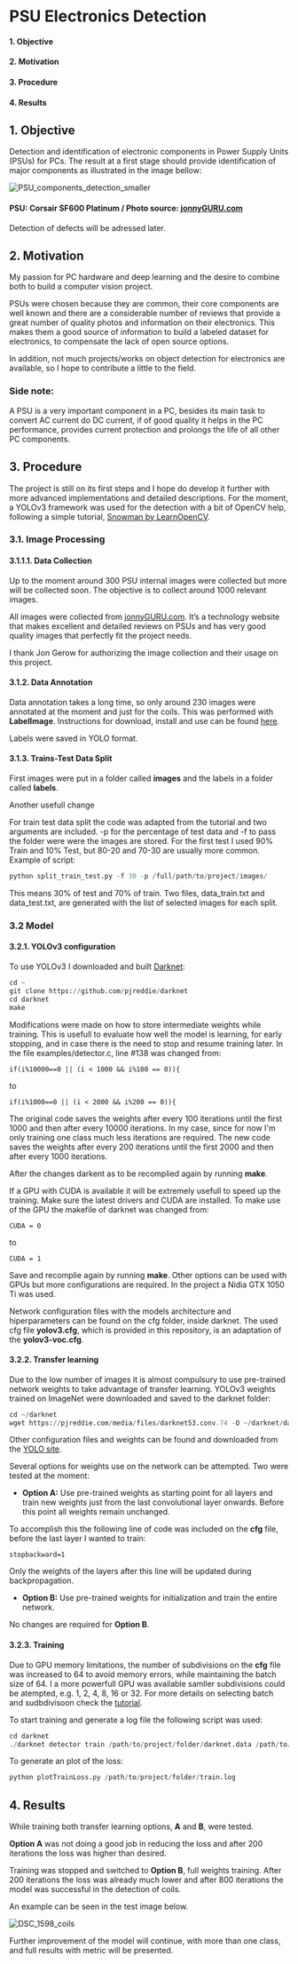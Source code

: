 # PSU Electronics Detection

#### 1. Objective
#### 2. Motivation
#### 3. Procedure
#### 4. Results

## 1. Objective
Detection and identification of electronic components in Power Supply Units (PSUs) for PCs.
The result at a first stage should provide identification of major components as illustrated in the image bellow:

![PSU_components_detection_smaller](https://user-images.githubusercontent.com/47978862/65394548-d9769580-dd8f-11e9-960d-e4d4d84326c9.png)
#### PSU: Corsair SF600 Platinum / Photo source: [jonnyGURU.com](https://www.jonnyguru.com/)

Detection of defects will be adressed later.

## 2. Motivation
My passion for PC hardware and deep learning and the desire to combine both to build a computer vision project.

PSUs were chosen because they are common, their core components are well known and there are a considerable number of reviews that provide a great number of quality photos and information on their electronics. This makes them a good source of information to build a labeled dataset for electronics, to compensate the lack of open source options.

In addition, not much projects/works on object detection for electronics are available, so I hope to contribute a little to the field.

### Side note:
A PSU is a very important component in a PC, besides its main task to convert AC current do DC current, if of good quality it helps in the PC performance, provides current protection and prolongs the life of all other PC components.

## 3. Procedure
The project is still on its first steps and I hope do develop it further with more advanced implementations and detailed descriptions. 
For the moment, a YOLOv3 framework was used for the detection with a bit of OpenCV help, following a simple tutorial, [Snowman by LearnOpenCV](https://www.learnopencv.com/training-yolov3-deep-learning-based-custom-object-detector/).

### 3.1. Image Processing
#### 3.1.1.1. Data Collection
Up to the moment around 300 PSU internal images were collected but more will be collected soon. The objective is to collect around 1000 relevant images.

All images were collected from [jonnyGURU.com](https://www.jonnyguru.com/). It’s a technology website that makes excellent and detailed reviews on PSUs and has very good quality images that perfectly fit the project needs.

I thank Jon Gerow for authorizing the image collection and their usage on this project.

#### 3.1.2. Data Annotation
Data annotation takes a long time, so only around 230 images were annotated at the moment and just for the coils.
This was performed with **LabelImage**. Instructions for download, install and use can be found [here](https://github.com/tzutalin/labelImg).

Labels were saved in YOLO format.

#### 3.1.3. Trains-Test Data Split
First images were put in a folder called **images** and the labels in a folder called **labels**.

Another usefull change 

For train test data split the code was adapted from the tutorial and two arguments are included. -p for the percentage of test data and -f to pass the folder were were the images are stored. For the first test I used 90% Train and 10% Test, but 80-20 and 70-30 are usually more common. Example of script:

```python
python split_train_test.py -f 30 -p /full/path/to/project/images/
```
This means 30% of test and 70% of train. Two files, data_train.txt and data_test.txt, are generated with the list of selected images for each split.


### 3.2 Model
#### 3.2.1. YOLOv3 configuration

To use YOLOv3 I downloaded and built [Darknet](https://github.com/pjreddie/darknet):
```python
cd ~
git clone https://github.com/pjreddie/darknet
cd darknet
make
```
Modifications were made on how to store intermediate weights while training. This is usefull to evaluate how well the model is learning, for early stopping, and in case there is the need to stop and resume training later. 
In the file examples/detector.c, line #138 was changed from:

```
if(i%10000==0 || (i < 1000 && i%100 == 0)){
```
to
```
if(i%1000==0 || (i < 2000 && i%200 == 0)){
```
The original code saves the weights after every 100 iterations until the first 1000 and then after every 10000 iterations. In my case, since for now I'm only training one class much less iterations are required. The new code saves the weights after every 200 iterations until the first 2000 and then after every 1000 iterations.

After the changes darkent as to be recomplied again by running **make**.

If a GPU with CUDA is available it will be extremely usefull to speed up the training. Make sure the latest drivers and CUDA are installed. To make use of the GPU the makefile of darknet was changed from:
```
CUDA = 0 
```
to
```
CUDA = 1 
```
Save and recomplie again by running **make**. Other options can be used with GPUs but more configurations are required.
In the project a Nidia GTX 1050 Ti was used.

Network configuration files with the models architecture and hiperparameters can be found on the cfg folder, inside darknet.
The used cfg file **yolov3.cfg**, which is provided in this repository, is an adaptation of the **yolov3-voc.cfg**.

#### 3.2.2. Transfer learning
Due to the low number of images it is almost compulsury to use pre-trained network weights to take advantage of transfer learning. YOLOv3 weights trained on ImageNet were downloaded and saved to the darknet folder:
```python
cd ~/darknet
wget https://pjreddie.com/media/files/darknet53.conv.74 -O ~/darknet/darknet53.conv.74
```
Other configuration files and weights can be found and downloaded from the [YOLO site](https://pjreddie.com/darknet/yolo/).

Several options for weights use on the network can be attempted. Two were tested at the moment:

* **Option A:** Use pre-trained weights as starting point for all layers and train new weights just from the last convolutional layer onwards. Before this point all weights remain unchanged.

To accomplish this the following line of code was included on the **cfg** file, before the last layer I wanted to train:
```
stopbackward=1
```
Only the weights of the layers after this line will be updated during backpropagation.

* **Option B:**  Use pre-trained weights for initialization and train the entire network.

No changes are required for **Option B**.

#### 3.2.3. Training
Due to GPU memory limitations, the number of subdivisions on the **cfg** file was increased to 64 to avoid memory errors, while maintaining the batch size of 64. I a more powerfull GPU was available samller subdivisions could be atempted, e.g. 1, 2, 4, 8, 16 or 32. For more details on selecting batch and sudbdivisoon check the [tutorial](https://www.learnopencv.com/training-yolov3-deep-learning-based-custom-object-detector/).

To start training and generate a log file the following script was used:
```python
cd darknet
./darknet detector train /path/to/project/folder/darknet.data /path/to/project/folder/yolov3.cfg ./darknet53.conv.74 > /path/to/project/folder/train.log
```
To generate an plot of the loss:
```python
python plotTrainLoss.py /path/to/project/folder/train.log
```
## 4. Results
While training both transfer learning options, **A** and **B**, were tested.

**Option A** was not doing a good job in reducing the loss and after 200 iterations the loss was higher than desired.

Training was stopped and switched to **Option B**, full weights training. After 200 iterations the loss was already much lower and after 800 iterations the model was successful in the detection of coils.

An example can be seen in the test image below.

![DSC_1598_coils](https://user-images.githubusercontent.com/47978862/65394656-e34cc880-dd90-11e9-91e9-303f94a4d3a3.jpg)

Further improvement of the model will continue, with more than one class, and full results with metric will be presented.
